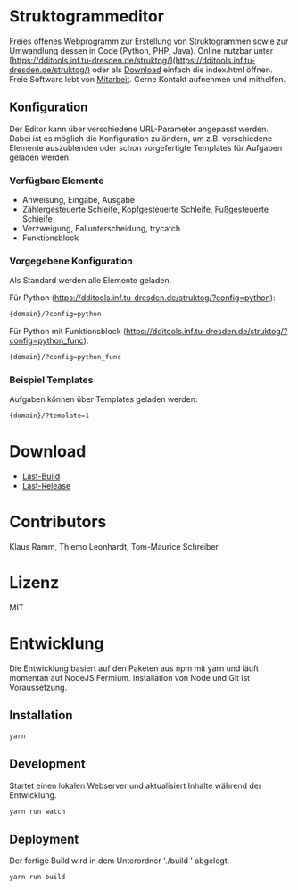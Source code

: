 # Struktogrammeditor

Freies offenes Webprogramm zur Erstellung von Struktogrammen sowie zur Umwandlung dessen in Code (Python, PHP, Java).
Online nutzbar unter [https://dditools.inf.tu-dresden.de/struktog/](https://dditools.inf.tu-dresden.de/struktog/) oder als [Download](#download) einfach die index.html öffnen.
Freie Software lebt von [Mitarbeit](#entwicklung). Gerne Kontakt aufnehmen und mithelfen.

## Konfiguration
Der Editor kann über verschiedene URL-Parameter angepasst werden. Dabei ist es möglich die Konfiguration zu ändern, um z.B. verschiedene Elemente auszublenden oder schon vorgefertigte Templates für Aufgaben geladen werden.

### Verfügbare Elemente
* Anweisung, Eingabe, Ausgabe
* Zählergesteuerte Schleife, Kopfgesteuerte Schleife, Fußgesteuerte Schleife
* Verzweigung, Fallunterscheidung, trycatch
* Funktionsblock

### Vorgegebene Konfiguration
Als Standard werden alle Elemente geladen.

Für Python (https://dditools.inf.tu-dresden.de/struktog/?config=python):
```bash
{domain}/?config=python
```

Für Python mit Funktionsblock (https://dditools.inf.tu-dresden.de/struktog/?config=python_func):
```bash
{domain}/?config=python_func
```

### Beispiel Templates
Aufgaben können über Templates geladen werden:

```bash
{domain}/?template=1
```

# Download
- [Last-Build](https://dditools.inf.tu-dresden.de/releases/struktog/struktog-latest.tar.gz)
- [Last-Release](https://dditools.inf.tu-dresden.de/releases/struktog/struktog-v.1.2.0.tar.gz)

# Contributors
Klaus Ramm,
Thiemo Leonhardt,
Tom-Maurice Schreiber

# Lizenz
MIT

# Entwicklung
Die Entwicklung basiert auf den Paketen aus npm mit yarn und läuft momentan auf NodeJS Fermium.
Installation von Node und Git ist Voraussetzung.

## Installation
```bash
yarn
```

## Development
Startet einen lokalen Webserver und aktualisiert Inhalte während der Entwicklung.

```bash
yarn run watch
```

## Deployment
Der fertige Build wird in dem Unterordner './build ' abgelegt.

```bash
yarn run build
```
